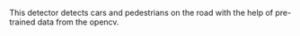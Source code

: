 This detector detects cars and pedestrians on the road with the help of pre-trained data from the opencv.

